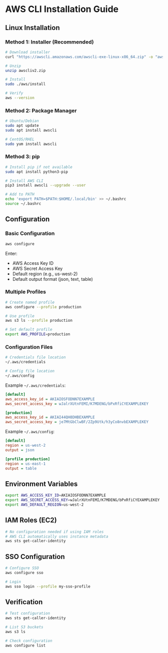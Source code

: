 # AWS CLI Installation Guide

## Linux Installation

### Method 1: Installer (Recommended)
```bash
# Download installer
curl "https://awscli.amazonaws.com/awscli-exe-linux-x86_64.zip" -o "awscliv2.zip"

# Unzip
unzip awscliv2.zip

# Install
sudo ./aws/install

# Verify
aws --version
```

### Method 2: Package Manager
```bash
# Ubuntu/Debian
sudo apt update
sudo apt install awscli

# CentOS/RHEL
sudo yum install awscli
```

### Method 3: pip
```bash
# Install pip if not available
sudo apt install python3-pip

# Install AWS CLI
pip3 install awscli --upgrade --user

# Add to PATH
echo 'export PATH=$PATH:$HOME/.local/bin' >> ~/.bashrc
source ~/.bashrc
```

## Configuration

### Basic Configuration
```bash
aws configure
```
Enter:
- AWS Access Key ID
- AWS Secret Access Key  
- Default region (e.g., us-west-2)
- Default output format (json, text, table)

### Multiple Profiles
```bash
# Create named profile
aws configure --profile production

# Use profile
aws s3 ls --profile production

# Set default profile
export AWS_PROFILE=production
```

### Configuration Files
```bash
# Credentials file location
~/.aws/credentials

# Config file location  
~/.aws/config
```

Example `~/.aws/credentials`:
```ini
[default]
aws_access_key_id = AKIAIOSFODNN7EXAMPLE
aws_secret_access_key = wJalrXUtnFEMI/K7MDENG/bPxRfiCYEXAMPLEKEY

[production]
aws_access_key_id = AKIAI44QH8DHBEXAMPLE
aws_secret_access_key = je7MtGbClwBF/2Zp9Utk/h3yCo8nvbEXAMPLEKEY
```

Example `~/.aws/config`:
```ini
[default]
region = us-west-2
output = json

[profile production]
region = us-east-1
output = table
```

## Environment Variables
```bash
export AWS_ACCESS_KEY_ID=AKIAIOSFODNN7EXAMPLE
export AWS_SECRET_ACCESS_KEY=wJalrXUtnFEMI/K7MDENG/bPxRfiCYEXAMPLEKEY
export AWS_DEFAULT_REGION=us-west-2
```

## IAM Roles (EC2)
```bash
# No configuration needed if using IAM roles
# AWS CLI automatically uses instance metadata
aws sts get-caller-identity
```

## SSO Configuration
```bash
# Configure SSO
aws configure sso

# Login
aws sso login --profile my-sso-profile
```

## Verification
```bash
# Test configuration
aws sts get-caller-identity

# List S3 buckets
aws s3 ls

# Check configuration
aws configure list
```
